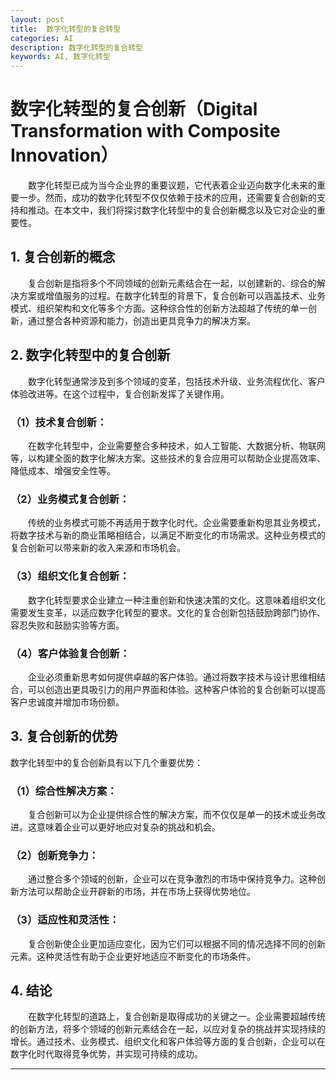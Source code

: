 ```yaml
---
layout: post
title:  数字化转型的复合转型
categories: AI
description: 数字化转型的复合转型
keywords: AI, 数字化转型
---
```


# 数字化转型的复合创新（Digital Transformation with Composite Innovation）

&emsp;&emsp;数字化转型已成为当今企业界的重要议题，它代表着企业迈向数字化未来的重要一步。然而，成功的数字化转型不仅仅依赖于技术的应用，还需要复合创新的支持和推动。在本文中，我们将探讨数字化转型中的复合创新概念以及它对企业的重要性。

## 1. 复合创新的概念

&emsp;&emsp;复合创新是指将多个不同领域的创新元素结合在一起，以创建新的、综合的解决方案或增值服务的过程。在数字化转型的背景下，复合创新可以涵盖技术、业务模式、组织架构和文化等多个方面。这种综合性的创新方法超越了传统的单一创新，通过整合各种资源和能力，创造出更具竞争力的解决方案。

## 2. 数字化转型中的复合创新

&emsp;&emsp;数字化转型通常涉及到多个领域的变革，包括技术升级、业务流程优化、客户体验改进等。在这个过程中，复合创新发挥了关键作用。

### （1）技术复合创新： 

&emsp;&emsp;在数字化转型中，企业需要整合多种技术，如人工智能、大数据分析、物联网等，以构建全面的数字化解决方案。这些技术的复合应用可以帮助企业提高效率、降低成本、增强安全性等。

### （2）业务模式复合创新： 

&emsp;&emsp;传统的业务模式可能不再适用于数字化时代。企业需要重新构思其业务模式，将数字技术与新的商业策略相结合，以满足不断变化的市场需求。这种业务模式的复合创新可以带来新的收入来源和市场机会。

### （3）组织文化复合创新： 

&emsp;&emsp;数字化转型要求企业建立一种注重创新和快速决策的文化。这意味着组织文化需要发生变革，以适应数字化转型的要求。文化的复合创新包括鼓励跨部门协作、容忍失败和鼓励实验等方面。

### （4）客户体验复合创新： 

&emsp;&emsp;企业必须重新思考如何提供卓越的客户体验。通过将数字技术与设计思维相结合，可以创造出更具吸引力的用户界面和体验。这种客户体验的复合创新可以提高客户忠诚度并增加市场份额。

## 3. 复合创新的优势

数字化转型中的复合创新具有以下几个重要优势：

### （1）综合性解决方案： 

&emsp;&emsp;复合创新可以为企业提供综合性的解决方案，而不仅仅是单一的技术或业务改进。这意味着企业可以更好地应对复杂的挑战和机会。

### （2）创新竞争力： 

&emsp;&emsp;通过整合多个领域的创新，企业可以在竞争激烈的市场中保持竞争力。这种创新方法可以帮助企业开辟新的市场，并在市场上获得优势地位。

### （3）适应性和灵活性： 

&emsp;&emsp;复合创新使企业更加适应变化，因为它们可以根据不同的情况选择不同的创新元素。这种灵活性有助于企业更好地适应不断变化的市场条件。

## 4. 结论

&emsp;&emsp;在数字化转型的道路上，复合创新是取得成功的关键之一。企业需要超越传统的创新方法，将多个领域的创新元素结合在一起，以应对复杂的挑战并实现持续的增长。通过技术、业务模式、组织文化和客户体验等方面的复合创新，企业可以在数字化时代取得竞争优势，并实现可持续的成功。



-------------------
